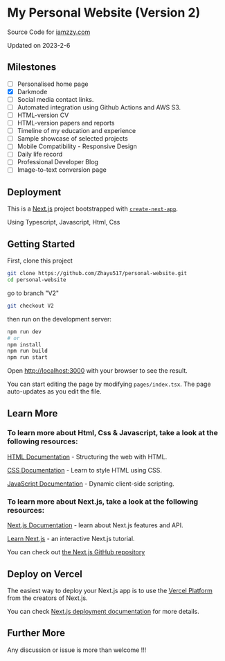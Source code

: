 # My Personal Website (Version 2)

Source Code for [iamzzy.com](https://iamzzy.com)

Updated on 2023-2-6

## Milestones

- [ ] Personalised home page
- [x] Darkmode
- [ ] Social media contact links.
- [ ] Automated integration using Github Actions and AWS S3.
- [ ] HTML-version CV
- [ ] HTML-version papers and reports
- [ ] Timeline of my education and experience
- [ ] Sample showcase of selected projects
- [ ] Mobile Compatibility - Responsive Design 
- [ ] Daily life record
- [ ] Professional Developer Blog
- [ ] Image-to-text conversion page

## Deployment

This is a [Next.js](https://nextjs.org/) project bootstrapped with [`create-next-app`](https://github.com/vercel/next.js/tree/canary/packages/create-next-app).

Using Typescript, Javascript, Html, Css

## Getting Started

First, clone this project

```bash
git clone https://github.com/Zhayu517/personal-website.git
cd personal-website
```

go to branch "V2"

```bash
git checkout V2
```

then run on the development server:

```bash
npm run dev
# or
npm install
npm run build
npm run start
```

Open [http://localhost:3000](http://localhost:3000) with your browser to see the result.

You can start editing the page by modifying `pages/index.tsx`. The page auto-updates as you edit the file.

## Learn More

### To learn more about Html, Css & Javascript, take a look at the following resources:

  [HTML Documentation](https://developer.mozilla.org/en-US/docs/Learn/HTML) - Structuring the web with HTML.

  [CSS Documentation](https://developer.mozilla.org/en-US/docs/Learn/CSS) - Learn to style HTML using CSS.

  [JavaScript Documentation](https://developer.mozilla.org/en-US/docs/Learn/JavaScript) - Dynamic client-side scripting.

### To learn more about Next.js, take a look at the following resources:

  [Next.js Documentation](https://nextjs.org/docs) - learn about Next.js features and API.

  [Learn Next.js](https://nextjs.org/learn) - an interactive Next.js tutorial.

You can check out [the Next.js GitHub repository](https://github.com/vercel/next.js/)

## Deploy on Vercel

The easiest way to deploy your Next.js app is to use the [Vercel Platform](https://vercel.com/new?utm_medium=default-template&filter=next.js&utm_source=create-next-app&utm_campaign=create-next-app-readme) from the creators of Next.js.

You can check [Next.js deployment documentation](https://nextjs.org/docs/deployment) for more details.

## Further More

Any discussion or issue is more than welcome !!!


